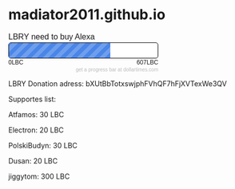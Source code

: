 # madiator2011.github.io
<div class="dollartimes-pb" style="font-family: arial; width: 300px; box-sizing: border-box; clear:both;">
	<div class="dollartimes-pb-title" style="font-size:16px; overflow: hidden;">LBRY need to buy Alexa</div>
	<div>
		<div class="dollartimes-pb-frame" title="412LBC / 68% towards goal" style="border-radius: 5px; background-color: #ffffff;padding: 0px;border: 1px solid #000; height: 30px; margin: 2px 0 1px;">
			<div class="dollartimes-pb-fill" style="width:68%; height: 100%; margin-top: 0px; background: repeating-linear-gradient(-45deg, rgba(74,134,232,1), rgba(74,134,232,1) 8px, rgba(74,134,232,0.8) 8px, rgba(74,134,232,0.8) 16px);">&nbsp;</div>
		</div>
		<span class="dollartimes-pb-caption" style="float: left; font-size: 12px;">0LBC</span>
		<span class="dollartimes-pb-caption" style="float: right; font-size: 12px;">607LBC</span>
	</div>
	<div style="clear: both;"></div>
	<div style="margin: 2px 0 0 0; text-align: right;">
		<a href="http://www.dollartimes.com" style="font-size: 10px;text-decoration:none;color:#bbb">get a progress bar at dollartimes.com</a>
	</div>
</div>

LBRY Donation adress: bXUtBbTotxswjphFVhQF7hFjXVTexWe3QV

Supportes list:

Atfamos: 30 LBC

Electron: 20 LBC

PolskiBudyn: 30 LBC

Dusan: 20 LBC

jiggytom: 300 LBC
